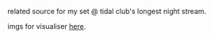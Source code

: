 related source for my set @ tidal club's longest night stream.

imgs for visualiser [here](https://isaac.ac/ln-visdev/).
